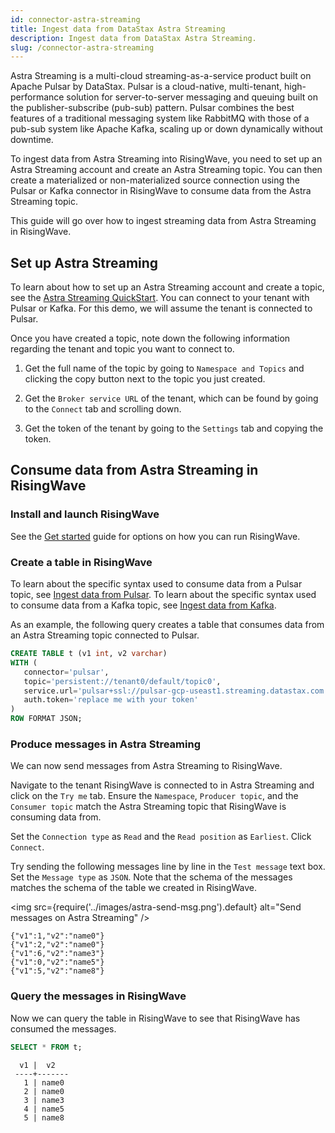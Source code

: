 ```yaml
---
id: connector-astra-streaming
title: Ingest data from DataStax Astra Streaming
description: Ingest data from DataStax Astra Streaming.
slug: /connector-astra-streaming
---
```


Astra Streaming is a multi-cloud streaming-as-a-service product built on Apache Pulsar by DataStax. Pulsar is a cloud-native, multi-tenant, high-performance solution for server-to-server messaging and queuing built on the publisher-subscribe (pub-sub) pattern. Pulsar combines the best features of a traditional messaging system like RabbitMQ with those of a pub-sub system like Apache Kafka, scaling up or down dynamically without downtime.

To ingest data from Astra Streaming into RisingWave, you need to set up an Astra Streaming account and create an Astra Streaming topic. You can then create a materialized or non-materialized source connection using the Pulsar or Kafka connector in RisingWave to consume data from the Astra Streaming topic.

This guide will go over how to ingest streaming data from Astra Streaming in RisingWave.

## Set up Astra Streaming 

To learn about how to set up an Astra Streaming account and create a topic, see the [Astra Streaming QuickStart](https://docs.datastax.com/en/streaming/astra-streaming/getting-started/index.html). You can connect to your tenant with Pulsar or Kafka. For this demo, we will assume the tenant is connected to Pulsar.

Once you have created a topic, note down the following information regarding the tenant and topic you want to connect to. 

1. Get the full name of the topic by going to `Namespace and Topics` and clicking the copy button next to the topic you just created.

2. Get the `Broker service URL` of the tenant, which can be found by going to the `Connect` tab and scrolling down.

3. Get the token of the tenant by going to the `Settings` tab and copying the token.

## Consume data from Astra Streaming in RisingWave

### Install and launch RisingWave

See the [Get started](../get-started.md) guide for options on how you can run RisingWave.

### Create a table in RisingWave

To learn about the specific syntax used to consume data from a Pulsar topic, see [Ingest data from Pulsar](../create-source/create-source-pulsar.md). To learn about the specific syntax used to consume data from a Kafka topic, see [Ingest data from Kafka](../create-source/create-source-kafka.md).

As an example, the following query creates a table that consumes data from an Astra Streaming topic connected to Pulsar.

```sql
CREATE TABLE t (v1 int, v2 varchar)
WITH (
   connector='pulsar',
   topic='persistent://tenant0/default/topic0',
   service.url='pulsar+ssl://pulsar-gcp-useast1.streaming.datastax.com:6651',
   auth.token='replace me with your token'
)
ROW FORMAT JSON;
```

### Produce messages in Astra Streaming

We can now send messages from Astra Streaming to RisingWave.

Navigate to the tenant RisingWave is connected to in Astra Streaming and click on the `Try me` tab. Ensure the `Namespace`, `Producer topic`, and the `Consumer topic` match the Astra Streaming topic that RisingWave is consuming data from. 

Set the `Connection type` as `Read` and the `Read position` as `Earliest`. Click `Connect`.

Try sending the following messages line by line in the `Test message` text box. Set the `Message type` as `JSON`. Note that the schema of the messages matches the schema of the table we created in RisingWave.

<img
  src={require('../images/astra-send-msg.png').default}
  alt="Send messages on Astra Streaming"
/>

```terminal
{"v1":1,"v2":"name0"}
{"v1":2,"v2":"name0"}
{"v1":6,"v2":"name3"}
{"v1":0,"v2":"name5"}
{"v1":5,"v2":"name8"}
```

### Query the messages in RisingWave

Now we can query the table in RisingWave to see that RisingWave has consumed the messages.

```sql
SELECT * FROM t;
```

```
  v1 |  v2  
 ----+-------
   1 | name0
   2 | name0
   3 | name3
   4 | name5
   5 | name8
```
